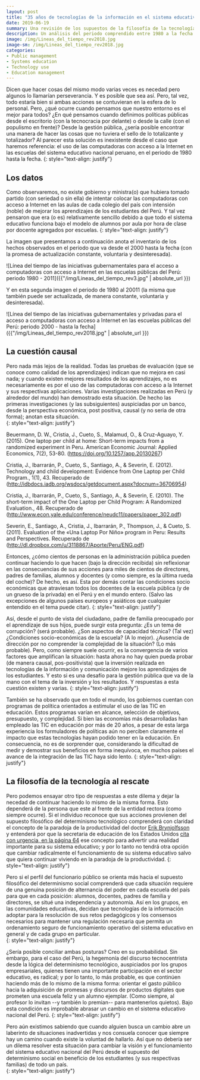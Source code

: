 ```yaml
--- 
layout: post
title: "35 años de tecnologías de la información en el sistema educativo peruano: un dilema para una ministra(o)"
date: 2019-06-19
summary: Una revisión de los supuestos de la filosofía de la tecnología es requerida para resolver la relación tecnología aprendizaje.  
description: Un análisis del periodo comprendido entre 1980 a la fecha permite comprender los supuestos filosóficos que orientaron aquellas decisiones  
image: /img/Lineas_del_tiempo_rev2018.jpg
image-sm: /img/Lineas_del_tiempo_rev2018.jpg
categories:
- Public management
- Systems education
- Technology use
- Education management
--- 
```


Dicen que hacer cosas del mismo modo varias veces es necedad pero algunos lo llamarían perseverancia. Y es posible que sea así. Pero, tal vez, todo estaría bien si ambas acciones se contuvieran en la esfera de lo personal. Pero, ¿qué ocurre cuando pensamos que nuestro entorno es el mejor para todos? ¿En qué pensamos cuando definimos políticas públicas desde el escritorio (con la tecnocracia por delante) o desde la calle (con el populismo en frente)? Desde la gestión pública, ¿sería posible encontrar una manera de hacer las cosas que no tuviera el sello de lo totalizante y totalizador? Al parecer esta solución es inexistente desde el caso que haremos referencia: el uso de las computadoras con acceso a la Internet en las escuelas del sistema educativo nacional peruano, en el periodo de 1980 hasta la fecha. 
{: style="text-align: justify"}

## Los datos
Como observaremos, no existe gobierno y ministra(o) que hubiera tomado partido (con seriedad o sin ella) de intentar colocar las computadoras con acceso a Internet en las aulas de cada colegio del país con intensión (noble) de mejorar los aprendizajes de los estudiantes del Perú. Y tal vez pensaron que era (o es) relativamente sencillo debido a que todo el sistema educativo funciona bajo el modelo de alumnos por aula por hora de clase por docente agregados por escuelas. 
{: style="text-align: justify"}

La imagen que presentamos a continuación anota el inventario de los hechos observados en el periodo que va desde el 2000 hasta la fecha (con la promesa de actualización constante, voluntaria y desinteresada).

![Línea del tiempo de las iniciativas gubernamentales para el acceso a computadoras con acceso a Internet en las escuelas públicas del Perú: periodo 1980 - 2011]({{"/img/Lineas_del_tiempo_rev3.jpg" | absolute_url }})

Y en esta segunda imagen el periodo de 1980 al 20011 (la misma que también puede ser actualizada, de manera constante, voluntaria y desinteresada).

![Línea del tiempo de las iniciativas gubernamentales y privadas para el acceso a computadoras con acceso a Internet en las escuelas públicas del Perú: periodo 2000 - hasta la fecha]({{"/img/Lineas_del_tiempo_rev2018.jpg" | absolute_url }})

## La cuestión causal 
Pero nada más lejos de la realidad. Todas las pruebas de evaluación (que se conoce como calidad de los aprendizajes) indican que no mejora en casi nada; y cuando existen mejores resultados de los aprendizajes, no es necesariamente es por el uso de las computadoras con acceso a la Internet y sus respectivas aplicaciones. Varias investigaciones realizadas en Perú (y alrededor del mundo) han demostrado esta situación. De hecho las primeras investigaciones (y las subsiguientes) auspiciadas por un banco, desde la perspectiva económica, post positiva, causal (y no seria de otra forma); anotan esta situación.   
{: style="text-align: justify"}

Beuermann, D. W., Cristia, J., Cueto, S., Malamud, O., & Cruz-Aguayo, Y. (2015). One laptop per child at home: Short-term impacts from a randomized experiment in Peru. American Economic Journal: Applied Economics, 7(2), 53-80. (https://doi.org/10.1257/app.20130267)

Cristia, J., Ibarrarán, P., Cueto, S., Santiago, A., & Severin, E. (2012). Technology and child development: Evidence from One Laptop per Child Program., 1(1), 43. Recuperado de (http://idbdocs.iadb.org/wsdocs/getdocument.aspx?docnum=36706954)

Cristia, J., Ibarrarán, P., Cueto, S., Santiago, A., & Severin, E. (2010). The short-term impact of the One Laptop per Child Program: A Randomized Evaluation., 48. Recuperado de (http://www.econ.yale.edu/conference/neudc11/papers/paper_302.pdf)

Severin, E., Santiago, A., Cristia, J., Ibarrarán, P., Thompson, J., & Cueto, S. (2011). Evaluation of the «Una Laptop Por Niño» program in Peru: Results and Perspectives. Recuperado de (http://dl.dropbox.com/u/3118867/Aporte/Peru/ENG.pdf)

Entonces, ¿cómo cientos de personas en la administración pública pueden continuar haciendo lo que hacen (bajo la dirección recibida) sin reflexionar en las consecuencias de sus acciones para miles de cientos de directores, padres de familias, alumnos y docentes (y como siempre, es la última rueda del coche)? De hecho, es así. Esta por demás contar las condiciones socio económicas que atraviesan todos los docentes de la escuela pública (y de un grueso de la privada) en el Perú y en el  mundo entero. (Salvo las excepciones de algunos países europeos y asiáticos que cualquier entendido en el tema puede citar). 
{: style="text-align: justify"}

Así, desde el punto de vista del ciudadano, padre de familia preocupado por el aprendizaje de sus hijos, puede surgir esta pregunta: ¿Es un tema de corrupción? (será probable). ¿Son aspectos de capacidad técnica? (Tal vez) ¿Condiciones socio-económicas de la escuela? (A lo mejor). ¿Ausencia de dirección por no comprender la complejidad de la situación? (Lo más probable). Pero, como siempre suele ocurrir, es la convergencia de varios factores que amplifican la situación: hasta ahora no hay quien pueda probar (de manera causal, pos-positivista) que la inversión realizada en tecnologías de la información y comunicación mejore los aprendizajes de los estudiantes. Y esto si es una desafío para la gestión pública que va de la mano con el tema de la inversión y los resultados. Y respuestas a esta cuestión existen y varias. 
{: style="text-align: justify"} 

También se ha observado que en todo el mundo, los gobiernos cuentan con programas de política orientados a estimular el uso de las TIC en educación. Estos programas varían en alcance, selección de objetivos, presupuesto, y complejidad. Si bien las economías más desarrolladas han empleado las TIC en educación por más de 20 años, a pesar de esta larga experiencia los formuladores de políticas aún no perciben claramente el impacto que estas tecnologías hayan podido tener en la educación. En consecuencia, no es de sorprender que, considerando la dificultad de medir y demostrar sus beneficios en forma inequívoca, en muchos países el avance de la integración de las TIC haya sido lento.
{: style="text-align: justify"}  

## La filosofía de la tecnología al rescate
Pero podemos ensayar otro tipo de respuestas a este dilema y dejar la necedad de continuar haciendo lo mismo de la misma forma. Esto dependerá de la persona que este al frente de la entidad rectora (como siempre ocurre). Si el individuo reconoce que sus acciones provienen del supuesto filosófico del determinismo tecnológico comprenderá con claridad el concepto de la paradoja de la productividad del doctor [Erik Brynjolfsson](https://www.researchgate.net/profile/Erik_Brynjolfsson2) y entenderá por que la secretaria de educación de los Estados Unidos [cita con urgencia, en la página 64](http://www.ed.gov/sites/default/files/NETP-2010-final-report.pdf) ese concepto para advertir una realidad importante para su sistema educativo; y por lo tanto no tendrá otra opción que cambiar radicalmente el funcionamiento de su sistema educativo salvo que quiera continuar viviendo en la paradoja de la productividad.
{: style="text-align: justify"}

Pero si el perfil del funcionario público se orienta más hacia el supuesto filosófico del determinismo social comprenderá que cada situación requiere de una genuina posición de alternancia del poder en cada escuela del país para que en cada posición: alumnos, docentes, padres de familia y directores, se situé una independencia y autonomía. Así en los grupos, en las comunidades educativas, decidan que tecnologías de la información adoptar para la resolución de sus retos pedagógicos y los consensos necesarios para mantener una regulación necesaria que permita un ordenamiento seguro de funcionamiento operativo del sistema educativo en general y de cada grupo en particular.   
{: style="text-align: justify"}

¿Sería posible conciliar ambas posturas? Creo en su probabilidad. Sin embargo, para el caso del Perú, la hegemonía del discurso tecnocentrista desde la lógica del determinismo tecnológico, auspiciados por los grupos empresariales, quienes tienen una importante participación en el sector educativo, es radical; y por lo tanto, lo más probable, es que continúen haciendo más de lo mismo de la misma forma: orientar el gasto público hacia la adquisición de promesas y discursos de productos digitales que prometen una escuela feliz y un alumno ejemplar. (Como siempre, al profesor lo invitan --y también lo premian-- para mantenerlos quietos). Bajo esta condición es improbable abrasar un cambio en el sistema educativo nacional del Perú. 
{: style="text-align: justify"}

Pero aún existimos sabiendo que cuando alguien busca un cambio abre un laberinto de situaciones inadvertidas y nos consuela conocer que siempre hay un camino cuando existe la voluntad de hallarlo. Así que no debería ser un dilema resolver esta situación para cambiar la visión y el funcionamiento del sistema educativo nacional del Perú desde el supuesto del determinismo social en beneficio de los estudiantes (y sus respectivas familias) de todo un país.  
{: style="text-align: justify"}

